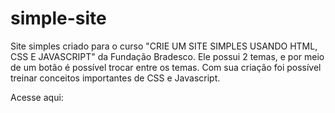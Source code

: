 # simple-site
Site simples criado para o curso "CRIE UM SITE SIMPLES USANDO HTML, CSS E JAVASCRIPT" da Fundação Bradesco. Ele possui 2 temas, e por meio de um botão é possível trocar entre os temas.
Com sua criação foi possível treinar conceitos importantes de CSS e Javascript.

Acesse aqui: 
